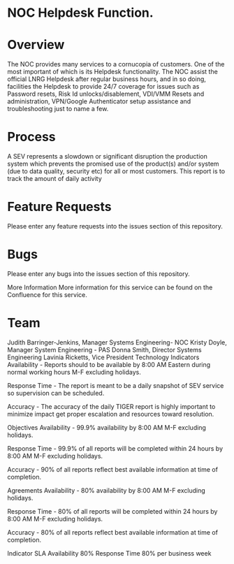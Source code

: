 # NOC Helpdesk Function.

# Overview
The NOC provides many services to a cornucopia of customers. One of the most important of which is its Helpdesk functionality. The NOC assist the official LNRG Helpdesk after regular business hours, and in so doing, facilities the Helpdesk to provide 24/7 coverage for issues such as Password resets, Risk Id unlocks/disablement, VDI/VMM Resets and administration, VPN/Google Authenticator setup assistance and troubleshooting just to name a few.

# Process
A SEV represents a slowdown or significant disruption the production system which prevents the promised use of the product(s) and/or system (due to data quality, security etc) for all or most customers. This report is to track the amount of daily activity

# Feature Requests
Please enter any feature requests into the issues section of this repository.

# Bugs
Please enter any bugs into the issues section of this repository.

More Information
More information for this service can be found on the Confluence for this service.

# Team
Judith Barringer-Jenkins, Manager Systems Engineering- NOC
Kristy Doyle, Manager System Engineering - PAS
Donna Smith, Director Systems Engineering
Lavinia Ricketts, Vice President Technology
Indicators
Availability - Reports should to be available by 8:00 AM Eastern during normal working hours M-F excluding holidays.

Response Time - The report is meant to be a daily snapshot of SEV service so supervision can be scheduled.

Accuracy - The accuracy of the daily TIGER report is highly important to minimize impact get proper escalation and resources toward resolution.

Objectives
Availability - 99.9% availability by 8:00 AM M-F excluding holidays.

Response Time - 99.9% of all reports will be completed within 24 hours by 8:00 AM M-F excluding holidays.

Accuracy - 90% of all reports reflect best available information at time of completion.

Agreements
Availability - 80% availability by 8:00 AM M-F excluding holidays.

Response Time - 80% of all reports will be completed within 24 hours by 8:00 AM M-F excluding holidays.

Accuracy - 80% of all reports reflect best available information at time of completion.

Indicator	SLA
Availability	80%
Response Time	80% per business week


